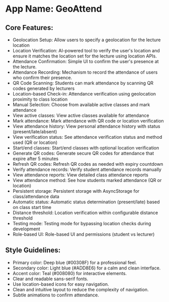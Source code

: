 # **App Name**: GeoAttend

## Core Features:

- Geolocation Setup: Allow users to specify a geolocation for the lecture location
- Location Verification: AI-powered tool to verify the user's location and ensure it matches the location set for the lecture using location APIs.
- Attendance Confirmation: Simple UI to confirm the user's presence at the lecture.
- Attendance Recording: Mechanism to record the attendance of users who confirm their presence.
- QR Code Scanning: Students can mark attendance by scanning QR codes generated by lecturers
- Location-based Check-in: Attendance verification using geolocation proximity to class location
- Manual Selection: Choose from available active classes and mark attendance
- View active classes: View active classes available for attendance
- Mark attendance: Mark attendance with QR code or location verification
- View attendance history: View personal attendance history with status (present/late/absent)
- View verification status: See attendance verification status and method used (QR or location)
- Start/end classes: Start/end classes with optional location verification
- Generate QR codes: Generate secure QR codes for attendance that expire after 5 minutes
- Refresh QR codes: Refresh QR codes as needed with expiry countdown
- Verify attendance records: Verify student attendance records manually
- View attendance reports: View detailed class attendance reports
- View attendance method: See how students marked attendance (QR or location)
- Persistent storage: Persistent storage with AsyncStorage for class/attendance data
- Automatic status: Automatic status determination (present/late) based on class start time
- Distance threshold: Location verification within configurable distance threshold
- Testing mode: Testing mode for bypassing location checks during development
- Role-based UI: Role-based UI and permissions (student vs lecturer)

## Style Guidelines:

- Primary color: Deep blue (#00308F) for a professional feel.
- Secondary color: Light blue (#ADD8E6) for a calm and clean interface.
- Accent color: Teal (#008080) for interactive elements.
- Clear and readable sans-serif fonts.
- Use location-based icons for easy navigation.
- Clean and intuitive layout to reduce the complexity of navigation.
- Subtle animations to confirm attendance.